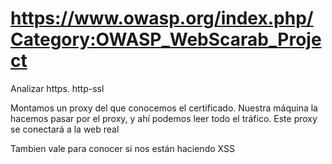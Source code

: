 # https://www.owasp.org/index.php/Category:OWASP_WebScarab_Project

Analizar https. http-ssl

Montamos un proxy del que conocemos el certificado. Nuestra máquina la hacemos pasar por el proxy, y ahí podemos leer todo el tráfico.
Este proxy se conectará a la web real

Tambien vale para conocer si nos están haciendo XSS
